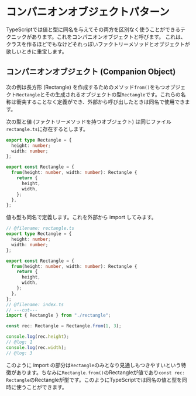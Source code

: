 # コンパニオンオブジェクトパターン

TypeScriptでは値と型に同名を与えてその両方を区別なく使うことができるテクニックがあります。これをコンパニオンオブジェクトと呼びます。
これは、クラスを作るほどでもなけどそれっぽいファクトリーメソッドとオブジェクトが欲しいときに重宝します。

## コンパニオンオブジェクト (Companion Object)

次の例は長方形 (Rectangle) を作成するためのメソッド`from()`をもつオブジェクト`Rectangle`とその生成されるオブジェクトの型`Rectangle`です。これらの名称は衝突することなく定義ができ、外部から呼び出したときは同名で使用できます。

次の型と値 (ファクトリーメソッドを持つオブジェクト) は同じファイル`rectangle.ts`に存在するとします。

```ts twoslash
export type Rectangle = {
  height: number;
  width: number;
};

export const Rectangle = {
  from(height: number, width: number): Rectangle {
    return {
      height,
      width,
    };
  },
};
```

値も型も同名で定義します。これを外部から import してみます。

```ts twoslash
// @filename: rectangle.ts
export type Rectangle = {
  height: number;
  width: number;
};

export const Rectangle = {
  from(height: number, width: number): Rectangle {
    return {
      height,
      width,
    };
  },
};
// @filename: index.ts
// ---cut---
import { Rectangle } from "./rectangle";

const rec: Rectangle = Rectangle.from(1, 3);

console.log(rec.height);
// @log: 1
console.log(rec.width);
// @log: 3
```

このように import の部分は`Rectangle`のみとなり見通しもつきやすいという特徴があります。ちなみに`Rectangle.from()`のRectangleが値であり`const rec: Rectangle`のRectangleが型です。このようにTypeScriptでは同名の値と型を同時に使うことができます。
